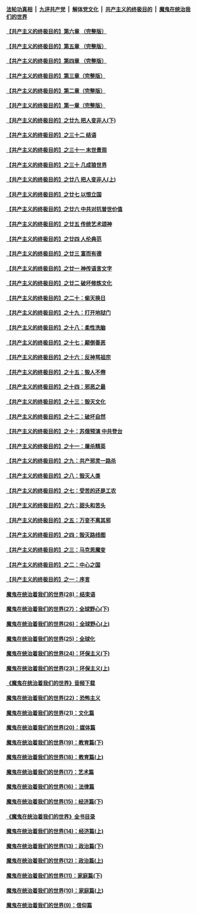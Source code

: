 ####  [法轮功真相](../../../../basic/blob/master/README.md?t=06040631) &nbsp;|&nbsp; [九评共产党](../../../../9ping.md/blob/master/README.md?t=06040631) &nbsp;|&nbsp; [解体党文化](../../../../jtdwh.md/blob/master/README.md?t=06040631)  &nbsp;|&nbsp; [共产主义的终极目的](../../../../gczydzjmd.md/blob/master/README.md?t=06040631) &nbsp;|&nbsp; [魔鬼在统治我们的世界](../../../../mgztzwmdsj.md/blob/master/README.md?t=06040631) 

#### [【共产主义的终极目的】第六章 （完整版）](../pages/nsc422/n11428913.md?t=06040631) 

#### [【共产主义的终极目的】第五章 （完整版）](../pages/nsc422/n11428912.md?t=06040631) 

#### [【共产主义的终极目的】第四章 （完整版）](../pages/nsc422/n11428907.md?t=06040631) 

#### [【共产主义的终极目的】第三章（完整版）](../pages/nsc422/n11428848.md?t=06040631) 

#### [【共产主义的终极目的】第二章（完整版）](../pages/nsc422/n11428831.md?t=06040631) 

#### [【共产主义的终极目的】第一章（完整版）](../pages/nsc422/n11417651.md?t=06040631) 

#### [【共产主义的终极目的】之廿九 把人变非人(下)](../pages/nsc422/n11344140.md?t=06040631) 

#### [【共产主义的终极目的】之三十二 结语](../pages/nsc422/n11360535.md?t=06040631) 

#### [【共产主义的终极目的】之三十一 末世景观](../pages/nsc422/n11351129.md?t=06040631) 

#### [【共产主义的终极目的】之三十 几成狼世界](../pages/nsc422/n11348280.md?t=06040631) 

#### [【共产主义的终极目的】之廿八 把人变非人(上)](../pages/nsc422/n11340492.md?t=06040631) 

#### [【共产主义的终极目的】之廿七 以恨立国](../pages/nsc422/n11336944.md?t=06040631) 

#### [【共产主义的终极目的】之廿六 中共对抗普世价值](../pages/nsc422/n11324785.md?t=06040631) 

#### [【共产主义的终极目的】之廿五 传统艺术颂神](../pages/nsc422/n11296396.md?t=06040631) 

#### [【共产主义的终极目的】之廿四 人伦典范](../pages/nsc422/n11296397.md?t=06040631) 

#### [【共产主义的终极目的】之廿三 富而有德](../pages/nsc422/n11283598.md?t=06040631) 

#### [【共产主义的终极目的】之廿一 神传语言文字](../pages/nsc422/n11263265.md?t=06040631) 

#### [【共产主义的终极目的】之廿二 破坏修炼文化](../pages/nsc422/n11245728.md?t=06040631) 

#### [【共产主义的终极目的】之二十：偷天换日](../pages/nsc422/n11238846.md?t=06040631) 

#### [【共产主义的终极目的】之十九：打开地狱门](../pages/nsc422/n11206376.md?t=06040631) 

#### [【共产主义的终极目的】之十八：柔性洗脑](../pages/nsc422/n11199994.md?t=06040631) 

#### [【共产主义的终极目的】之十七：颠倒善恶](../pages/nsc422/n11179782.md?t=06040631) 

#### [【共产主义的终极目的】之十六：反神骂祖宗](../pages/nsc422/n11166798.md?t=06040631) 

#### [【共产主义的终极目的】之十五：毁人不倦](../pages/nsc422/n11166792.md?t=06040631) 

#### [【共产主义的终极目的】之十四：邪恶之最](../pages/nsc422/n11150249.md?t=06040631) 

#### [【共产主义的终极目的】之十三：毁灭文化](../pages/nsc422/n11135227.md?t=06040631) 

#### [【共产主义的终极目的】之十二：破坏自然](../pages/nsc422/n11135214.md?t=06040631) 

#### [【共产主义的终极目的】之十：苏俄预演 中共登台](../pages/nsc422/n11118424.md?t=06040631) 

#### [【共产主义的终极目的】之十一：屠杀精英](../pages/nsc422/n11118442.md?t=06040631) 

#### [【共产主义的终极目的】之九：共产邪灵一路杀](../pages/nsc422/n11114139.md?t=06040631) 

#### [【共产主义的终极目的】之八：毁灭人类](../pages/nsc422/n11108503.md?t=06040631) 

#### [【共产主义的终极目的】之七：受苦的还是工农](../pages/nsc422/n11101809.md?t=06040631) 

#### [【共产主义的终极目的】之六：甜头和苦头](../pages/nsc422/n11096971.md?t=06040631) 

#### [【共产主义的终极目的】之五：万变不离其邪](../pages/nsc422/n11091285.md?t=06040631) 

#### [【共产主义的终极目的】之四：毁灭路线图](../pages/nsc422/n11086284.md?t=06040631) 

#### [【共产主义的终极目的】之三：马克思魔变](../pages/nsc422/n11061941.md?t=06040631) 

#### [【共产主义的终极目的】之二：中心之国](../pages/nsc422/n11047728.md?t=06040631) 

#### [【共产主义的终极目的】之一：序言](../pages/nsc422/n11086077.md?t=06040631) 

#### [魔鬼在统治着我们的世界(28)：结束语](../pages/nsc422/n10936246.md?t=06040631) 

#### [魔鬼在统治着我们的世界(27)：全球野心(下)](../pages/nsc422/n10928319.md?t=06040631) 

#### [魔鬼在统治着我们的世界(26)：全球野心(上)](../pages/nsc422/n10900318.md?t=06040631) 

#### [魔鬼在统治着我们的世界(25)：全球化](../pages/nsc422/n10788205.md?t=06040631) 

#### [魔鬼在统治着我们的世界(24)：环保主义(下)](../pages/nsc422/n10695307.md?t=06040631) 

#### [魔鬼在统治着我们的世界(23)：环保主义(上)](../pages/nsc422/n10688613.md?t=06040631) 

#### [《魔鬼在统治着我们的世界》音频下载](../pages/nsc422/n10635553.md?t=06040631) 

#### [魔鬼在统治着我们的世界(22)：恐怖主义](../pages/nsc422/n10614727.md?t=06040631) 

#### [魔鬼在统治着我们的世界(21)：文化篇](../pages/nsc422/n10597706.md?t=06040631) 

#### [魔鬼在统治着我们的世界(20)：媒体篇](../pages/nsc422/n10586579.md?t=06040631) 

#### [魔鬼在统治着我们的世界(19)：教育篇(下)](../pages/nsc422/n10564808.md?t=06040631) 

#### [魔鬼在统治着我们的世界(18)：教育篇(上)](../pages/nsc422/n10526970.md?t=06040631) 

#### [魔鬼在统治着我们的世界(17)：艺术篇](../pages/nsc422/n10499093.md?t=06040631) 

#### [魔鬼在统治着我们的世界(16)：法律篇](../pages/nsc422/n10485969.md?t=06040631) 

#### [魔鬼在统治着我们的世界(15)：经济篇(下)](../pages/nsc422/n10469975.md?t=06040631) 

#### [《魔鬼在统治着我们的世界》全书目录](../pages/nsc422/n10464261.md?t=06040631) 

#### [魔鬼在统治着我们的世界(14)：经济篇(上)](../pages/nsc422/n10457370.md?t=06040631) 

#### [魔鬼在统治着我们的世界(13)：政治篇(下)](../pages/nsc422/n10448270.md?t=06040631) 

#### [魔鬼在统治着我们的世界(12)：政治篇(上)](../pages/nsc422/n10444576.md?t=06040631) 

#### [魔鬼在统治着我们的世界(11)：家庭篇(下)](../pages/nsc422/n10440961.md?t=06040631) 

#### [魔鬼在统治着我们的世界(10)：家庭篇(上)](../pages/nsc422/n10435448.md?t=06040631) 

#### [魔鬼在统治着我们的世界(9)：信仰篇](../pages/nsc422/n10432159.md?t=06040631) 

